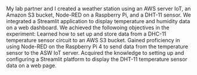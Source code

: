 My lab partner and I created a weather station using an AWS server IoT, an Amazon S3 bucket, Node-RED on a Raspberry Pi, and a DHT-11 sensor. We integrated a Streamlit application to display temperature and humidity data on a web dashboard.
We achieved the followoing objectives in the experiment: 
Learned how to set up and store data from a DHC-11 temperature sensor circuit to an AWS S3 bucket.
Gained proficiency in using Node-RED on the Raspberry Pi 4 to send data from the temperature sensor to the ASW IoT server.
Acquired the knowledge to setting up and configuring a Streamlit platform to display the DHT-11 temperature sensor data on a web page.
